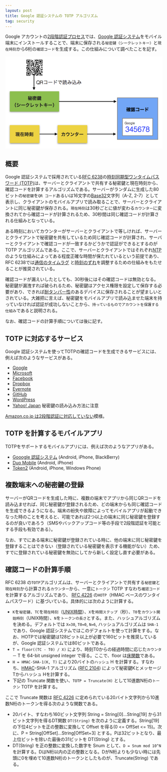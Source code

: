 ```yaml
---
layout: post
title: Google 認証システムの TOTP アルゴリズム
tag: security
---
```

Google アカウントの[2段階認証プロセス](https://www.google.co.jp/intl/ja/landing/2step/)では、[Google 認証システム](https://support.google.com/accounts/answer/1066447?hl=ja)をモバイル端末にインストールすることで、端末に保存される```秘密鍵（シークレットキー）```と```現在時刻```から6桁の```確認コード```を生成する。この仕組みについて調べたことを記す。

![Google 認証システム](/img/20160326-google-auth.png)

## 概要 ##

Google 認証システムで採用されている[RFC 6238](http://tools.ietf.org/html/rfc6238)の[時刻同期型ワンタイムパスワード (TOTP)](https://en.wikipedia.org/wiki/Time-based_One-time_Password_Algorithm)は、サーバーとクライアントで共有する秘密鍵と現在時刻から、確認コードを計算するアルゴリズムである。サーバーがランダムに生成した80ビットの```秘密鍵```を```QR コード```あるいは16文字の[Base32](https://en.wikipedia.org/wiki/Base32)文字列（A-Z, 2-7）として表示し、クライアントのモバイルアプリで読み取ることで、サーバーとクライアントに同じ秘密鍵が保存される。```現在時刻```は30秒ごとに値が変わる```カウンター```に変換されてから確認コードが計算されるため、30秒間は同じ確認コードが計算される仕組みとなっている。

ある時刻においてカウンターがサーバーとクライアントで等しければ、サーバーとクライアントで秘密鍵を共有しているため同じ確認コードが計算され、サーバーとクライアントで確認コードが一致するかどうかで認証ができるとするのが TOTP アルゴリズムである。ここで、サーバーとクライアントではそれぞれ[NTP](https://ja.wikipedia.org/wiki/Network_Time_Protocol)のような仕組みによってある程度正確な時間が保たれているという前提であり、RFC 6238では[通信のタイムラグ](http://tools.ietf.org/html/rfc6238#section-5.2) と[時刻のずれ](http://tools.ietf.org/html/rfc6238#section-6)を調整するための仕組みをもたせることが推奨されている。

確認コードが漏えいしたとしても、30秒後にはその確認コードは無効となる。秘密鍵が漏洩すれば破られるため、秘密鍵はアクセス権限を設定して保存する必要があり、できれば[耐タンパー性](http://e-words.jp/w/%E8%80%90%E3%82%BF%E3%83%B3%E3%83%91%E3%83%BC%E6%80%A7.html)のあるデバイスに保存されることが望ましいとされている。大雑把に言えば、秘密鍵をモバイルアプリで読み込ませた端末を持っていなければ認証が成功しないことから、```持っているものでアカウントを保護する仕組み```であると説明される。

なお、確認コードの計算手順については後に記す。

## TOTP に対応するサービス ##

Google 認証システムを使ってTOTPの確認コードを生成できるサービスには、例えば次のようなサービスがある。

- [Google](https://www.google.co.jp/intl/ja/landing/2step/)
- [Microsoft](http://windows.microsoft.com/ja-jp/windows/two-step-verification-faq)
- [Facebook](http://bey.jp/?p=9484)
- [Dropbox](https://www.dropbox.com/ja/help/363)
- [Evernote](https://evernote.com/intl/jp/contact/support/info/2fa/)
- [GitHub](https://help.github.com/articles/configuring-two-factor-authentication-via-a-totp-mobile-app/)
- [WordPress](https://wordpress.org/plugins/two-factor-authentication/)
- [Yahoo! Japan](https://hanakomachi.wordpress.com/2014/09/29/yahoo-googleauthenticator/) 秘密鍵の読み込み方法に注意

[Amazon.co.jp は2段階認証に対応していない](http://ischool.co.jp/2015-11-13/)模様。

## TOTP を計算するモバイルアプリ ##

TOTPをサポートするモバイルアプリには、例えば次のようなアプリがある。

- [Gooogle 認証システム](https://support.google.com/accounts/answer/1066447?hl=ja) (Android, iPhone, BlackBerry)
- [Duo Mobile](https://guide.duo.com/third-party-accounts) (Android, iPhone)
- [Token2](https://token2.com/?content=mobileapp) (Android, iPhone, Windows Phone)

## 複数端末への秘密鍵の登録 ##

サーバーがQRコードを生成した時に、複数の端末でアプリから同じQRコードを読み込ませれば、同じ秘密鍵が登録されるため、どの端末からも同じ確認コードを生成できるようになる。端末の紛失や故障によってモバイルアプリが起動できなった時のことを考えると、可能であれば2つ以上の端末に同じ秘密鍵を登録するのが良いであろう（SMSやバックアップコード等の手段で2段階認証を可能とする手段も有効である）。

なお、すでにある端末に秘密鍵が登録されている時に、他の端末に同じ秘密鍵を登録することはできない（登録されている秘密鍵を表示する機能がない）ため、すでに登録されている秘密鍵を無効にしてから新しく設定し直す必要がある。

## 確認コードの計算手順 ##

RFC 6238 の```TOTP```アルゴリズムは、サーバーとクライアントで共有する```秘密鍵```と```現在時刻```から計算される```カウンター```から、一意に```トークン``` TOTP すなわち```確認コード```を計算するアルゴリズムであり、 [RFC 4226](https://tools.ietf.org/html/rfc4226) の```HOTP```（HMAC ベースのワンタイムパスワード）に基づいている。具体的には次のように計算する。

- ```K```を```秘密鍵```、```TC```を```現在時刻```（[UNIX時間](https://ja.wikipedia.org/wiki/UNIX%E6%99%82%E9%96%93)）、```X```を```時間ステップ```（秒）、```T0```を```カウント開始時刻```（UNIX時間）、```N```を```トークンの長さ```とする。また、ハッシュアルゴリズムを決める。デフォルトでは ```X=30```, ```T0=0```, ```N=6```, ハッシュアルゴリズムは ```SHA-1``` であり、Google 認証システムではこのデフォルトを使って計算をする。なお、HOTPでは秘密鍵は128ビット以上が必要で160ビットを推奨しているが、Google 認証システムでは80ビットである。
- ```T = floor((TC - T0) / X)``` により、時刻T0からの経過時間に応じた```カウンター``` T を 64-bit unsigned integer で得る。ここで、floor は[床関数](https://ja.wikipedia.org/wiki/%E5%BA%8A%E9%96%A2%E6%95%B0%E3%81%A8%E5%A4%A9%E4%BA%95%E9%96%A2%E6%95%B0)である。
- ```H = HMAC-SHA-1(K, T)``` により20バイトの```ハッシュ``` H を計算する。すなわち、[HMAC](https://ja.wikipedia.org/wiki/HMAC)-SHA-1 アルゴリズム ([RFC 2104](https://tools.ietf.org/html/rfc2104)) によって秘密鍵KとメッセージTからハッシュ Hを計算する。
- 下記の Truncate 関数を使い、```TOTP = Truncate(H)``` として10進数N桁の```トークン``` TOTP を計算する。

ここで Truncate 関数は [RFC 4226](https://tools.ietf.org/html/rfc4226) に定められている20バイト文字列から10進数N桁のトークンを得る次のような関数である。

- 20バイト、すなわち160ビット文字列 String = String[0]...String[19] から31ビット文字列を得るDT関数 ```DT(String)``` を次のように定義する。String[19] の下位4ビットを正の整数に変換して Offset を得る(0 <= OffSet <= 15)。次に、P = String[OffSet]...String[OffSet+3] とする。Pは32ビットとなり、最上位ビットを除いた最後の31ビットを DT(String) とする。
- DT(String) を正の整数に変換した数字を Snum として、```D = Snum mod 10^N``` を計算する。DはN桁以内の正の整数となる。DがN桁よりも少ない時には先頭に0を埋めて10進数N桁のトークンとしたものが、Truncate(String) である。

